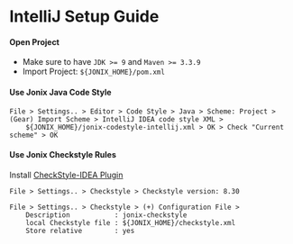 # IntelliJ Setup Guide

#### Open Project

- Make sure to have `JDK >= 9` and `Maven >= 3.3.9`
- Import Project: `${JONIX_HOME}/pom.xml`

#### Use Jonix Java Code Style

    File > Settings.. > Editor > Code Style > Java > Scheme: Project > (Gear) Import Scheme > IntelliJ IDEA code style XML > 
        ${JONIX_HOME}/jonix-codestyle-intellij.xml > OK > Check "Current scheme" > OK

#### Use Jonix Checkstyle Rules

Install [CheckStyle-IDEA Plugin](https://plugins.jetbrains.com/plugin/1065-checkstyle-idea/)

    File > Settings.. > Checkstyle > Checkstyle version: 8.30

    File > Settings.. > Checkstyle > (+) Configuration File > 
        Description           : jonix-checkstyle
        local Checkstyle file : ${JONIX_HOME}/checkstyle.xml
        Store relative        : yes
